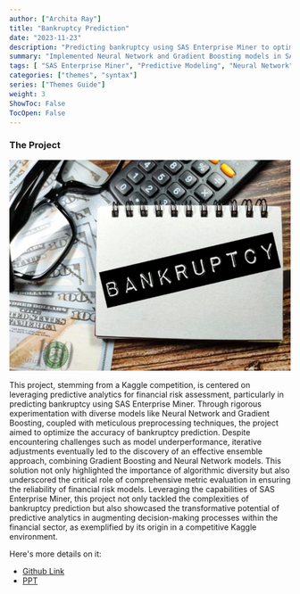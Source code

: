 ```yaml
---
author: ["Archita Ray"]
title: "Bankruptcy Prediction"
date: "2023-11-23"
description: "Predicting bankruptcy using SAS Enterprise Miner to optimize financial risk assessment"
summary: "Implemented Neural Network and Gradient Boosting models in SAS Enterprise Miner for bankruptcy prediction, utilizing preprocessing techniques and model comparisons"
tags: [ "SAS Enterprise Miner", "Predictive Modeling", "Neural Network", "Gradient Boosting", "Data Preprocessing", "Model Comparison"]
categories: ["themes", "syntax"]
series: ["Themes Guide"]
weight: 3
ShowToc: False
TocOpen: False
---
```


### The Project

![Data Mine](https://raw.githubusercontent.com/archita612/Portfolio/main/MyFreshWebsite/assets/images/Bankruptcy.jpg)


This project, stemming from a Kaggle competition, is centered on leveraging predictive analytics for financial risk assessment, particularly in predicting bankruptcy using SAS Enterprise Miner. Through rigorous experimentation with diverse models like Neural Network and Gradient Boosting, coupled with meticulous preprocessing techniques, the project aimed to optimize the accuracy of bankruptcy prediction. Despite encountering challenges such as model underperformance, iterative adjustments eventually led to the discovery of an effective ensemble approach, combining Gradient Boosting and Neural Network models. This solution not only highlighted the importance of algorithmic diversity but also underscored the critical role of comprehensive metric evaluation in ensuring the reliability of financial risk models. Leveraging the capabilities of SAS Enterprise Miner, this project not only tackled the complexities of bankruptcy prediction but also showcased the transformative potential of predictive analytics in augmenting decision-making processes within the financial sector, as exemplified by its origin in a competitive Kaggle environment.


Here's more details on it:
- [Github Link](https://github.com/archita612/Bankruptcy_Prediction)
- [PPT](https://github.com/archita612/Bankruptcy_Prediction/blob/main/DM_512MB_Final.pptx)
